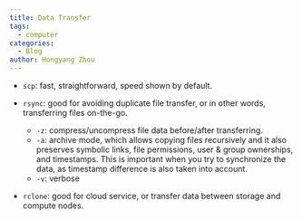 ```yaml
---
title: Data Transfer
tags:
  - computer
categories:
  - Blog
author: Hongyang Zhou
---
```


* `scp`: fast, straightforward, speed shown by default.

* `rsync`: good for avoiding duplicate file transfer, or in other words, transferring files on-the-go.
  * `-z`: compress/uncompress file data before/after transferring.
  * `-a`: archive mode, which allows copying files recursively and it also preserves symbolic links, file permissions, user & group ownerships, and timestamps. This is important when you try to synchronize the data, as timestamp difference is also taken into account.
  * `-v`: verbose

* `rclone`: good for cloud service, or transfer data between storage and compute nodes.
